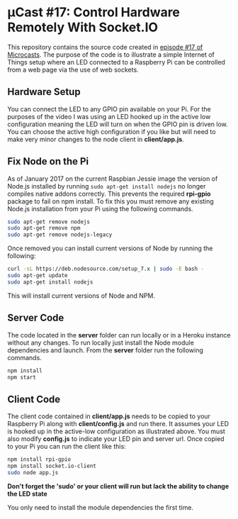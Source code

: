 # µCast #17: Control Hardware Remotely With Socket.IO

This repository contains the source code created in [episode #17 of Microcasts](https://www.youtube.com/watch?v=z3O26CC9nAc). The purpose of the code is to illustrate a simple Internet of Things setup where an LED connected to a Raspberry Pi can be controlled from a web page via the use of web sockets.

## Hardware Setup
You can connect the LED to any GPIO pin available on your Pi. For the purposes of the video I was using an LED hooked up in the active low configuration meaning the LED will turn on when the GPIO pin is driven low. You can choose the active high configuration if you like but will need to make very minor changes to the node client in **client/app.js**.

## Fix Node on the Pi
As of January 2017 on the current Raspbian Jessie image the version of Node.js installed by running `sudo apt-get install nodejs` no longer compiles native addons correctly. This prevents the required **rpi-gpio** package to fail on npm install. To fix this you must remove any existing Node.js installation from your Pi using the following commands.

```bash
sudo apt-get remove nodejs
sudo apt-get remove npm
sudo apt-get remove nodejs-legacy
```

Once removed you can install current versions of Node by running the following:

```bash
curl -sL https://deb.nodesource.com/setup_7.x | sudo -E bash -
sudo apt-get update
sudo apt-get install nodejs
```

This will install current versions of Node and NPM.

## Server Code
The code located in the **server** folder can run locally or in a Heroku instance without any changes. To run locally just install the Node module dependencies and launch. From the **server** folder run the following commands.

```bash
npm install
npm start
```

## Client Code
The client code contained in **client/app.js** needs to be copied to your Raspberry Pi along with **client/config.js** and run there. It assumes your LED is hooked up in the active-low configuration as illustrated above. You must also modify **config.js** to indicate your LED pin and server url. Once copied to your Pi you can run the client like this:

```bash
npm install rpi-gpio
npm install socket.io-client
sudo node app.js
```

**Don't forget the 'sudo' or your client will run but lack the ability to change the LED state**

You only need to install the module dependencies the first time.
